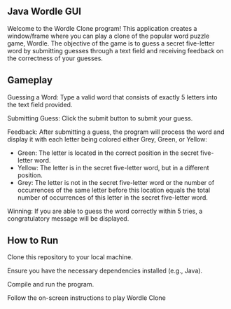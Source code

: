 Java Wordle GUI
---------------
Welcome to the Wordle Clone program! This application creates a window/frame where you can play a clone of the popular word puzzle game, Wordle. 
The objective of the game is to guess a secret five-letter word by submitting guesses through a text field and receiving feedback on the correctness of your guesses.

Gameplay
--------------
Guessing a Word: Type a valid word that consists of exactly 5 letters into the text field provided.

Submitting Guess: Click the submit button to submit your guess.

Feedback: After submitting a guess, the program will process the word and display it with each letter being colored either Grey, Green, or Yellow:
  - Green: The letter is located in the correct position in the secret five-letter word.
  - Yellow: The letter is in the secret five-letter word, but in a different position.
  - Grey: The letter is not in the secret five-letter word or the number of occurrences of the same letter before this location equals the total number of occurrences of this letter in the secret five-letter word.

Winning: If you are able to guess the word correctly within 5 tries, a congratulatory message will be displayed.

How to Run
----------
Clone this repository to your local machine.

Ensure you have the necessary dependencies installed (e.g., Java).

Compile and run the program.

Follow the on-screen instructions to play Wordle Clone
